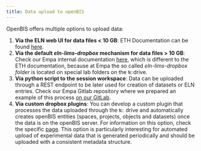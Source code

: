 ```yaml
---
title: Data upload to openBIS
---
```


OpenBIS offers multiple options to upload data:

1. **Via the ELN web UI for data files < 10 GB**: ETH Documentation can be found [here](https://openbis.readthedocs.io/en/latest/user-documentation/general-users/data-upload.html#data-upload-via-web-ui).
2. **Via the default _eln-lims-dropbox_ mechanism for data files > 10 GB**: Check our Empa internal documentation [here](./uploading_large_data.md), which is different to the ETH documentation, because at Empa the so called _eln-lims-dropbox folder_ is located on special lab folders on the `N:`drive.
3. **Via python script to the session workspace**: Data can be uploaded through a REST endpoint to be later used for creation of datasets or ELN entries. Check our Empa Gitlab repository where we prepared an example of this process [on our GitLab](https://gitlab.empa.ch/openbis-tools/upload-to-eln-workspace).
4. **Via custom dropbox plugins**: You can develop a custom plugin that processes the data uploaded through the `N:` drive and automatically creates openBIS entities (spaces, projects, objects and datasets) once the data is on the openBIS server. For information on this option, check the specific [page](dropbox.md). This option is particularly interesting for automated upload  of experimental data that is generated periodically and should be uploaded with a consistent metadata structure.
